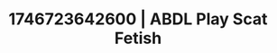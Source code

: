 ---
categories:
- AI-generated
- Feather touch
- Nighttime romance
- Dark fantasy erotica
- ASMR
- Pleasure mapping
- POV erotica
- Cosplay
image: /assets/images/1746723642600.webp
layout: post
seo:
  description: Featured content with high-quality ABDL Play, Scat Fetish. HD images
    available.
  keywords: ABDL Play, Scat Fetish
  og_image: /assets/images/1746723642600.webp
  schema_type: VisualArtwork
tags:
- '#1746723642600'
- Scat Fetish
- ABDL Play
title: 1746723642600 | ABDL Play Scat Fetish
---